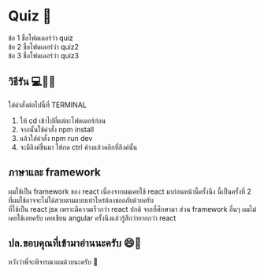 # Quiz 📄
ข้อ 1 ชื่อโฟดเดอร์ว่า quiz <br>
ข้อ 2 ชื่อโฟดเดอร์ว่า quiz2 <br>
ข้อ 3 ชื่อโฟดเดอร์ว่า quiz3 <br>

## วิธีรัน 💻👨‍💻
ใส่คำสั่งต่อไปนี้ที่ TERMINAL
1. ให้ cd เข้าไปที่แต่ละโฟดเดอร์ก่อน <br>
2. จากนั้นใช้คำสั่ง npm install <br>
3. แล้วใส่คำสั่ง npm run dev <br>
4. จะมีลิงค์ขึ้นมา ให้กด ctrl ค้างแล้วคลิกที่ลิงค์นั้น <br>

## ภาษาและ framework 
ผมใช้เป็น framework ของ react เนื่องจากผมเคยใช้ react มาก่อนหน้านี้ครั้งนึง นี้เป็นครั้งที่ 2 ที่ผมใช้อาจจะไม่ได้สวยตามแบบเท่าไหร่ต้องขออภัยด้วยครับ <br>
ที่ใช้เป็น react jsx เพราะมีความเร็วกว่า react ปกติ จากที่ศึกษามา ส่วน framework อื่นๆ ผมไม่เคยใช้เลยครับ เคยเขียน angular ครั้งนึงแล้วรู้สึกว่ายากกว่า react <br>

## ปล.ขอบคุณที่เข้ามาอ่านนะครับ 😄🙏
หวังว่าพี่จะพิจารณาผมด้วยนะครับ 🥺
